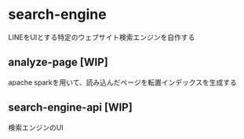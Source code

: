 # search-engine
LINEをUIとする特定のウェブサイト検索エンジンを自作する

## analyze-page [WIP]
apache sparkを用いて、読み込んだページを転置インデックスを生成する

## search-engine-api [WIP]
検索エンジンのUI
